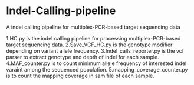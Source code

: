 # Indel-Calling-pipeline
A indel calling pipeline for multiplex-PCR-based target sequencing data

1.HC.py is the indel calling pipeline for processing multiplex-PCR-based target sequencing data.
2.Save_VCF_HC.py is the genotype modifier depending on variant allele frequency.
3.Indel_calls_reporter.py is the vcf parser to extract genotype and depth of indel for each sample.
4.MAF_counter.py is to count minimum allele frequency of interested indel varaint among the sequenced population.
5.mapping_coverage_counter.py is to count the mapping coverage in sam file of each sample.
